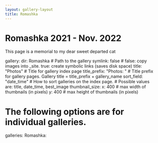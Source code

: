 ```yaml
---
layout: gallery-layout
title: Romashka
---
```

# Romashka 2021 - Nov. 2022
This page is a memorial to my dear sweet departed cat 


gallery:
  dir: Romashka               # Path to the gallery
  symlink: false            # false: copy images into _site. true: create symbolic links (saves disk space)
  title: "Photos"           # Title for gallery index page
  title_prefix: "Photos: "  # Title prefix for gallery pages. Gallery title = title_prefix + gallery_name
  sort_field: "date_time"   # How to sort galleries on the index page.
                            # Possible values are: title, date_time, best_image
  thumbnail_size:
    x: 400                  # max width of thumbnails (in pixels)
    y: 400                  # max height of thumbnails (in pixels)
  # The following options are for individual galleries.
  galleries:
    Romashka:
